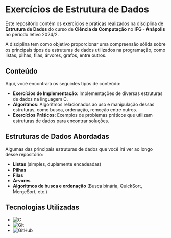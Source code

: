 # Exercícios de Estrutura de Dados

Este repositório contém os exercícios e práticas realizados na disciplina de **Estrutura de Dados** do curso de **Ciência da Computação** no **IFG - Anápolis** no período letivo 2024/2.

A disciplina tem como objetivo proporcionar uma compreensão sólida sobre os principais tipos de estruturas de dados utilizados na programação, como listas, pilhas, filas, árvores, grafos, entre outros.

## Conteúdo

Aqui, você encontrará os seguintes tipos de conteúdo:

- **Exercícios de Implementação**: Implementações de diversas estruturas de dados na linguagem C.
- **Algoritmos**: Algoritmos relacionados ao uso e manipulação dessas estruturas, como busca, ordenação, remoção entre outros.
- **Exercícios Práticos**: Exemplos de problemas práticos que utilizam estruturas de dados para encontrar soluções.

## Estruturas de Dados Abordadas

Algumas das principais estruturas de dados que você irá ver ao longo desse repositório:

- **Listas** (simples, duplamente encadeadas)
- **Pilhas**
- **Filas**
- **Árvores**
- **Algoritmos de busca e ordenação** (Busca binária, QuickSort, MergeSort, etc.)

## Tecnologias Utilizadas

- ![C](https://img.shields.io/badge/C-%2300599C.svg?&style=for-the-badge&logo=c&logoColor=white)
- ![Git](https://img.shields.io/badge/Git-%23F1502F.svg?&style=for-the-badge&logo=git&logoColor=white)
- ![GitHub](https://img.shields.io/badge/GitHub-%23121011.svg?&style=for-the-badge&logo=github&logoColor=white)


